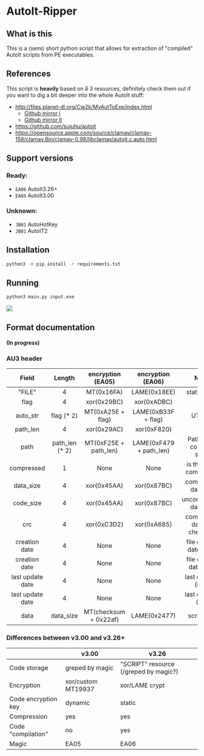 # AutoIt-Ripper

## What is this
This is a (semi) short python script that allows for extraction of "compiled" AutoIt scripts from PE executables.

## References
This script is **heavily** based on ~~2~~ 3 resources, definitely check them out if you want to dig a bit deeper into the whole AutoIt stuff:
 * http://files.planet-dl.org/Cw2k/MyAutToExe/index.html
   * [Github mirror I](https://github.com/dzzie/myaut_contrib)
   * [Github mirror II](https://github.com/PonyPC/myaut_contrib)
 * https://github.com/sujuhu/autoit
 * https://opensource.apple.com/source/clamav/clamav-158/clamav.Bin/clamav-0.98/libclamav/autoit.c.auto.html

## Support versions

### Ready:

* `EA06` AutoIt3.26+
* `EA05` AutoIt3.00

### Unknown:

* `JB01` AutoHotKey
* `JB01` AutoIT2

## Installation
```bash
python3 -m pip install -r requirements.txt
```

## Running
```bash
python3 main.py input.exe
```

![](img/smoke.png)


## Format documentation
#### (In progress)


### AU3 header

|       Field      |    Length     | encryption (EA05) | encryption (EA06) |            Notes            |
|:----------------:|:-------------:|:-----------------:|:-----------------:|:---------------------------:|
|      "FILE"      |       4       |  MT(0x16FA)       |  LAME(0x18EE)     |        static string        |
|       flag       |       4       |  xor(0x29BC)      |  xor(0xADBC)      |                             |
|     auto_str     |   flag (* 2)  |  MT(0xA25E + flag)|LAME(0xB33F + flag)|            UTF-16           |
|     path_len     |       4       |  xor(0x29AC)      |  xor(0xF820)      |                             |
|       path       | path_len (* 2)|MT(0xF25E + path_len)|LAME(0xF479 + path_len) | Path of the compiled script |
|    compressed    |       1       |  None             |  None             |   is the script compressed  |
|     data_size    |       4       |  xor(0x45AA)      |  xor(0x87BC)      |   compressed data size      |
|     code_size    |       4       |  xor(0x45AA)      |  xor(0x87BC)      |    uncompressed data size   |
|       crc        |       4       |  xor(0xC3D2)      |  xor(0xA685)      | compressed data crc checksum|
|   creation date  |       4       |  None             |  None             |  file creation date (high)  |
|   creation date  |       4       |  None             |  None             |  file creation date (low)   |
| last update date |       4       |  None             |  None             |      last edit date (high)  |
| last update date |       4       |  None             |  None             |       last edit date (low)  |
|       data       |   data_size   |MT(checksum + 0x22af)|LAME(0x2477)     |         script data         |

### Differences between v3.00 and v3.26+

|                     	| v3.00              	| v3.26                                 	|
|---------------------	|--------------------	|---------------------------------------	|
| Code storage        	| greped by magic    	| "SCRIPT" resource (/greped by magic?) 	|
| Encryption          	| xor/custom MT19937 	| xor/LAME crypt                        	|
| Code encryption key 	| dynamic            	| static                                	|
| Compression         	| yes                	| yes                                   	|
| Code "compilation"  	| no                 	| yes                                   	|
| Magic               	| EA05               	| EA06                                  	|
